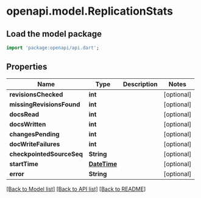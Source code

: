 # openapi.model.ReplicationStats

## Load the model package
```dart
import 'package:openapi/api.dart';
```

## Properties
Name | Type | Description | Notes
------------ | ------------- | ------------- | -------------
**revisionsChecked** | **int** |  | [optional] 
**missingRevisionsFound** | **int** |  | [optional] 
**docsRead** | **int** |  | [optional] 
**docsWritten** | **int** |  | [optional] 
**changesPending** | **int** |  | [optional] 
**docWriteFailures** | **int** |  | [optional] 
**checkpointedSourceSeq** | **String** |  | [optional] 
**startTime** | [**DateTime**](DateTime.md) |  | [optional] 
**error** | **String** |  | [optional] 

[[Back to Model list]](../README.md#documentation-for-models) [[Back to API list]](../README.md#documentation-for-api-endpoints) [[Back to README]](../README.md)


